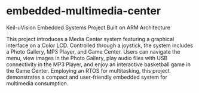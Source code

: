 # embedded-multimedia-center
Keil-uVision Embedded Systems Project Built on ARM Architecture

This project introduces a Media Center system featuring a graphical interface on a Color LCD. Controlled through a joystick, the system includes a Photo Gallery, MP3 Player, and Game Center. Users can navigate the menu, view images in the Photo Gallery, play audio files with USB connectivity in the MP3 Player, and enjoy an interactive basketball game in the Game Center. Employing an RTOS for multitasking, this project demonstrates a compact and user-friendly embedded system for multimedia consumption.
